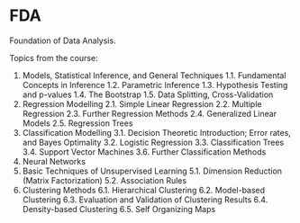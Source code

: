 # FDA

Foundation of Data Analysis.

Topics from the course:
1. Models, Statistical Inference, and General Techniques
1.1. Fundamental Concepts in Inference
1.2. Parametric Inference
1.3. Hypothesis Testing and p-values
1.4. The Bootstrap
1.5. Data Splitting, Cross-Validation
2. Regression Modelling
2.1. Simple Linear Regression
2.2. Multiple Regression
2.3. Further Regression Methods
2.4. Generalized Linear Models
2.5. Regression Trees
3. Classification Modelling
3.1. Decision Theoretic Introduction; Error rates, and Bayes Optimality
3.2. Logistic Regression
3.3. Classification Trees
3.4. Support Vector Machines
3.6. Further Classification Methods
4. Neural Networks
5. Basic Techniques of Unsupervised Learning
5.1. Dimension Reduction (Matrix Factorization)
5.2. Association Rules
6. Clustering Methods
6.1. Hierarchical Clustering
6.2. Model-based Clustering
6.3. Evaluation and Validation of Clustering Results
6.4. Density-based Clustering
6.5. Self Organizing Maps
